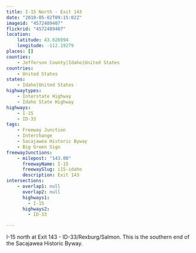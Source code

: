 ```yaml
---
title: I-15 North - Exit 143
date: "2010-05-02T09:15:02Z"
imageid: "4572489407"
flickrid: "4572489407"
location:
    latitude: 43.826994
    longitude: -112.19279
places: []
counties:
    - Jefferson County|Idaho|United States
countries:
    - United States
states:
    - Idaho|United States
highwaytypes:
    - Interstate Highway
    - Idaho State Highway
highways:
    - I-15
    - ID-33
tags:
    - Freeway Junction
    - Interchange
    - Sacajawea Historic Byway
    - Big Green Sign
freewayJunctions:
    - milepost: "143.00"
      freewayName: I-15
      freewaySlug: i15-idaho
      description: Exit 143
intersections:
    - overlap1: null
      overlap2: null
      highways1:
        - I-15
      highways2:
        - ID-33

---
```

I-15 north at Exit 143 - ID-33/Rexburg/Salmon.  This is the southern end of the Sacajawea Historic Byway.